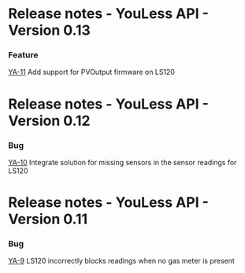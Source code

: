 # Release notes - YouLess API - Version 0.13

### Feature

[YA-11](https://jongsoftdev.atlassian.net/browse/YA-11) Add support for PVOutput firmware on LS120


# Release notes - YouLess API - Version 0.12

### Bug

[YA-10](https://jongsoftdev.atlassian.net/browse/YA-10) Integrate solution for missing sensors in the sensor readings for LS120

# Release notes - YouLess API - Version 0.11

### Bug

[YA-9](https://jongsoftdev.atlassian.net/browse/YA-9) LS120 incorrectly blocks readings when no gas meter is present
